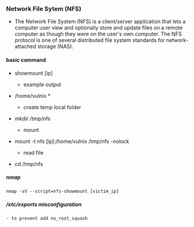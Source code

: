 ### Network File Sytem (NFS)
- The Network File System (NFS) is a client/server application that lets a computer user view and optionally store and update files on a remote computer as though they were on the user's own computer. The NFS protocol is one of several distributed file system standards for network-attached storage (NAS).

#### basic command
- showmount [ip]
  - example output
- /home/vulnix *

  - create temp local folder
- mkdir /tmp/nfs

  - mount
- mount -t nfs [ip]:/home/vulnix /tmp/nfs -nolock

  - read file
- cd /tmp/nfs

##### nmap 
```
nmap -sV --script=nfs-showmount [victim_ip]
```

##### /etc/exports misconfiguration
```
- to prevent add no_root_squash
```
